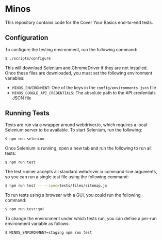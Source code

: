 # Minos

This repository contains code for the Cover Your Basics end-to-end tests.

## Configuration

To configure the testing environment, run the following command:

```sh
$ ./scripts/configure
```

This will download Selenium and ChromeDriver if they are not installed.  Once
these files are downloaded, you must set the following environment variables:

- `MINOS_ENVIRONMENT`: One of the keys in the `config/environments.json` file
- `MINOS_GOOGLE_API_CREDENTIALS`: The absolute path to the API credentials JSON file

## Running Tests

Tests are run via a wrapper around webdriver.io, which requires a local Selenium
server to be available.  To start Selenium, run the following:

```sh
$ npm run selenium
```

Once Selenium is running, open a new tab and run the following to run all tests:

```sh
$ npm run test
```

The test runner accepts all standard webdriver.io command-line arguments, so you
can run a single test file using the following command:

```sh
$ npm run test -- --spec=tests/files/sitemap.js
```

To run tests using a browser with a GUI, you could run the following command:

```sh
$ npm run test:gui
```

To change the environment under which tests run, you can define a per-run
environment variable as follows:

```sh
$ MINOS_ENVIRONMENT=staging npm run test
```
